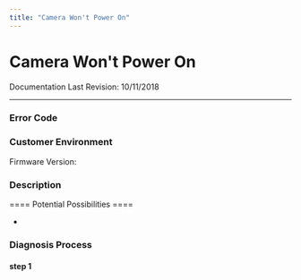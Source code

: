 ```yaml
---
title: "Camera Won't Power On"
---
```

# Camera Won't Power On

Documentation Last Revision: 10/11/2018

------------------------------------------------------------------------

### Error Code

### Customer Environment

Firmware Version:

### Description

  
  
==== Potential Possibilities ====

-     
      

### Diagnosis Process

#### step 1
